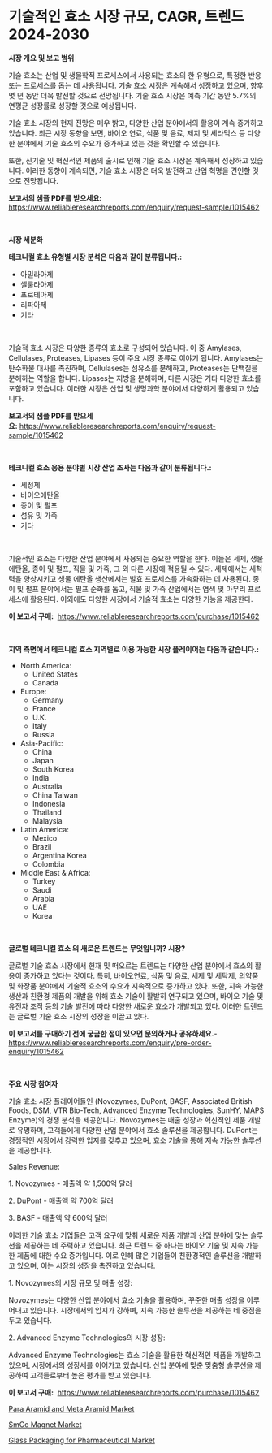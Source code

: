 <p><h1>기술적인 효소 시장 규모, CAGR, 트렌드 2024-2030</h1></p><p><strong>시장 개요 및 보고 범위</strong></p>
<p><p>기술 효소는 산업 및 생물학적 프로세스에서 사용되는 효소의 한 유형으로, 특정한 반응 또는 프로세스를 돕는 데 사용됩니다. 기술 효소 시장은 계속해서 성장하고 있으며, 향후 몇 년 동안 더욱 발전할 것으로 전망됩니다. 기술 효소 시장은 예측 기간 동안 5.7%의 연평균 성장률로 성장할 것으로 예상됩니다. </p><p>기술 효소 시장의 현재 전망은 매우 밝고, 다양한 산업 분야에서의 활용이 계속 증가하고 있습니다. 최근 시장 동향을 보면, 바이오 연료, 식품 및 음료, 제지 및 세라믹스 등 다양한 분야에서 기술 효소의 수요가 증가하고 있는 것을 확인할 수 있습니다. </p><p>또한, 신기술 및 혁신적인 제품의 출시로 인해 기술 효소 시장은 계속해서 성장하고 있습니다. 이러한 동향이 계속되면, 기술 효소 시장은 더욱 발전하고 산업 혁명을 견인할 것으로 전망됩니다.</p></p>
<p><strong>보고서의 샘플 PDF를 받으세요:</strong> <a href="https://www.reliableresearchreports.com/enquiry/request-sample/1015462">https://www.reliableresearchreports.com/enquiry/request-sample/1015462</a></p>
<p>&nbsp;</p>
<p><strong>시장 세분화</strong></p>
<p><strong>테크니컬 효소 유형별 시장 분석은 다음과 같이 분류됩니다.:</strong></p>
<p><ul><li>아밀라아제</li><li>셀룰라아제</li><li>프로테아제</li><li>리파아제</li><li>기타</li></ul></p>
<p>&nbsp;</p>
<p><p>기술적 효소 시장은 다양한 종류의 효소로 구성되어 있습니다. 이 중 Amylases, Cellulases, Proteases, Lipases 등이 주요 시장 종류로 이야기 됩니다. Amylases는 탄수화물 대사를 촉진하며, Cellulases는 섬유소를 분해하고, Proteases는 단백질을 분해하는 역할을 합니다. Lipases는 지방을 분해하며, 다른 시장은 기타 다양한 효소를 포함하고 있습니다. 이러한 시장은 산업 및 생명과학 분야에서 다양하게 활용되고 있습니다.</p></p>
<p><strong>보고서의 샘플 PDF를 받으세요:</strong>&nbsp;<a href="https://www.reliableresearchreports.com/enquiry/request-sample/1015462">https://www.reliableresearchreports.com/enquiry/request-sample/1015462</a></p>
<p>&nbsp;</p>
<p><strong> 테크니컬 효소 응용 분야별 시장 산업 조사는 다음과 같이 분류됩니다.:</strong></p>
<p><ul><li>세정제</li><li>바이오에탄올</li><li>종이 및 펄프</li><li>섬유 및 가죽</li><li>기타</li></ul></p>
<p>&nbsp;</p>
<p><p>기술적인 효소는 다양한 산업 분야에서 사용되는 중요한 역할을 한다. 이들은 세제, 생물 에탄올, 종이 및 펄프, 직물 및 가죽, 그 외 다른 시장에 적용될 수 있다. 세제에서는 세척력을 향상시키고 생물 에탄올 생산에서는 발효 프로세스를 가속화하는 데 사용된다. 종이 및 펄프 분야에서는 펄프 순화를 돕고, 직물 및 가죽 산업에서는 염색 및 마무리 프로세스에 활용된다. 이외에도 다양한 시장에서 기술적 효소는 다양한 기능을 제공한다.</p></p>
<p><strong>이 보고서 구매:</strong>&nbsp; <a href="https://www.reliableresearchreports.com/purchase/1015462">https://www.reliableresearchreports.com/purchase/1015462</a></p>
<p>&nbsp;</p>
<p><strong>지역 측면에서 테크니컬 효소 지역별로 이용 가능한 시장 플레이어는 다음과 같습니다.:</strong></p>
<p><ul>
    <li>
        North America:
        <ul>
            <li>United States</li>
            <li>Canada</li>
        </ul>
    </li>
    <li>
        Europe:
        <ul>
            <li>Germany</li>
            <li>France</li>
            <li>U.K.</li>
            <li>Italy</li>
            <li>Russia</li>
        </ul>
    </li>
    <li>
        Asia-Pacific:
        <ul>
            <li>China</li>
            <li>Japan</li>
            <li>South Korea</li>
            <li>India</li>
            <li>Australia</li>
            <li>China Taiwan</li>
            <li>Indonesia</li>
            <li>Thailand</li>
            <li>Malaysia</li>
        </ul>
    </li>
    <li>
        Latin America:
        <ul>
            <li>Mexico</li>
            <li>Brazil</li>
            <li>Argentina Korea</li>
            <li>Colombia</li>
        </ul>
    </li>
    <li>
        Middle East & Africa:
        <ul>
            <li>Turkey</li>
            <li>Saudi</li>
            <li>Arabia</li>
            <li>UAE</li>
            <li>Korea</li>
        </ul>
    </li>
    </ul></p>
<p>&nbsp;</p>
<p><strong>글로벌 테크니컬 효소 의 새로운 트렌드는 무엇입니까? 시장?</strong></p>
<p><p>글로벌 기술 효소 시장에서 현재 및 떠오르는 트렌드는 다양한 산업 분야에서 효소의 활용이 증가하고 있다는 것이다. 특히, 바이오연료, 식품 및 음료, 세제 및 세탁제, 의약품 및 화장품 분야에서 기술적 효소의 수요가 지속적으로 증가하고 있다. 또한, 지속 가능한 생산과 친환경 제품의 개발을 위해 효소 기술이 활발히 연구되고 있으며, 바이오 기술 및 유전자 조작 등의 기술 발전에 따라 다양한 새로운 효소가 개발되고 있다. 이러한 트렌드는 글로벌 기술 효소 시장의 성장을 이끌고 있다.</p></p>
<p><strong>이 보고서를 구매하기 전에 궁금한 점이 있으면 문의하거나 공유하세요.</strong>- <a href="https://www.reliableresearchreports.com/enquiry/pre-order-enquiry/1015462">https://www.reliableresearchreports.com/enquiry/pre-order-enquiry/1015462</a></p>
<p>&nbsp;</p>
<p><strong>주요 시장 참여자</strong></p>
<p><p>기술 효소 시장 플레이어들인 (Novozymes, DuPont, BASF, Associated British Foods, DSM, VTR Bio-Tech, Advanced Enzyme Technologies, SunHY, MAPS Enzyme)의 경쟁 분석을 제공합니다. Novozymes는 매출 성장과 혁신적인 제품 개발로 유명하며, 고객들에게 다양한 산업 분야에서 효소 솔루션을 제공합니다. DuPont는 경쟁적인 시장에서 강력한 입지를 갖추고 있으며, 효소 기술을 통해 지속 가능한 솔루션을 제공합니다.</p><p>Sales Revenue:</p><p>1. Novozymes - 매출액 약 1,500억 달러</p><p>2. DuPont - 매출액 약 700억 달러</p><p>3. BASF - 매출액 약 600억 달러</p><p>이러한 기술 효소 기업들은 고객 요구에 맞춰 새로운 제품 개발과 산업 분야에 맞는 솔루션을 제공하는 데 주력하고 있습니다. 최근 트렌드 중 하나는 바이오 기술 및 지속 가능한 제품에 대한 수요 증가입니다. 이로 인해 많은 기업들이 친환경적인 솔루션을 개발하고 있으며, 이는 시장의 성장을 촉진하고 있습니다.</p><p>1. Novozymes의 시장 규모 및 매출 성장:</p><p>Novozymes는 다양한 산업 분야에서 효소 기술을 활용하며, 꾸준한 매출 성장을 이루어내고 있습니다. 시장에서의 입지가 강하며, 지속 가능한 솔루션을 제공하는 데 중점을 두고 있습니다.</p><p>2. Advanced Enzyme Technologies의 시장 성장:</p><p>Advanced Enzyme Technologies는 효소 기술을 활용한 혁신적인 제품을 개발하고 있으며, 시장에서의 성장세를 이어가고 있습니다. 산업 분야에 맞춘 맞춤형 솔루션을 제공하여 고객들로부터 높은 평가를 받고 있습니다.</p></p>
<p><strong>이 보고서 구매:</strong>&nbsp;&nbsp;<a href="https://www.reliableresearchreports.com/purchase/1015462">https://www.reliableresearchreports.com/purchase/1015462</a></p>
<p><p><a href="https://view.publitas.com/reportprime-1/para-aramid-and-meta-aramid-market-research-report-provides-critical-insights-that-can-help-shape-business-development-and-investment-strategies/">Para Aramid and Meta Aramid Market</a></p><p><a href="https://github.com/Glendatilghmankmgz0rbhwpy/Market-Research-Report-List-1/blob/main/smco-magnet-market.md">SmCo Magnet Market</a></p><p><a href="https://view.publitas.com/reportprime-1/glass-packaging-for-pharmaceutical-market-share-market-new-trends-analysis-report-by-type-by-application-by-end-use-by-region-and-segment-forecasts-2023-2030/">Glass Packaging for Pharmaceutical Market</a></p></p>
